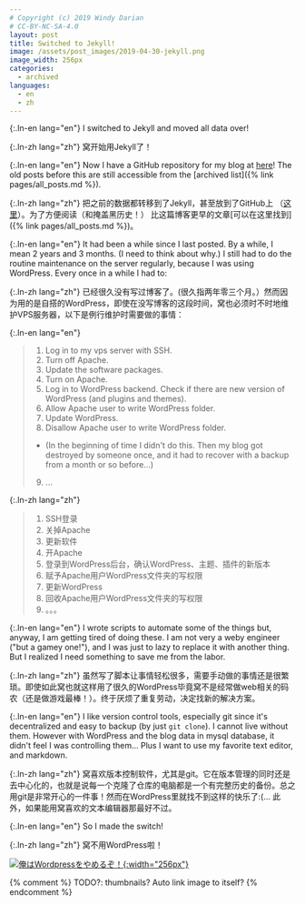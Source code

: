 ```yaml
---
# Copyright (c) 2019 Windy Darian
# CC-BY-NC-SA-4.0
layout: post
title: Switched to Jekyll!
image: /assets/post_images/2019-04-30-jekyll.png
image_width: 256px
categories:
  - archived
languages:
  - en
  - zh
---
```


{:.ln-en lang="en"}
I switched to Jekyll and moved all data over!

{:.ln-zh lang="zh"}
窝开始用Jekyll了！

<!--more-->

{:.ln-en lang="en"}
Now I have a GitHub repository for my blog at
[here](https://github.com/WindyDarian/workhouse)! The old posts
before this are still accessible from the
[archived list]({% link pages/all_posts.md %}).

{:.ln-zh lang="zh"}
把之前的数据都转移到了Jekyll，甚至放到了GitHub上
（[这里](https://github.com/WindyDarian/workhouse)）。为了方便阅读（和掩盖黑历史！）
比这篇博客更早的文章[可以在这里找到]({% link pages/all_posts.md %})。

{:.ln-en lang="en"}
It had been a while since I last posted. By a while, I mean 2 years and 3
months. (I need to think about why.) I still had to do the routine maintenance
on the server regularly, because I was using WordPress. Every once in a while I
had to:

{:.ln-zh lang="zh"}
已经很久没有写过博客了。(很久指两年零三个月。）然而因为用的是自搭的WordPress，即使在没写博客的这段时间，窝也必须时不时地维护VPS服务器，以下是例行维护时需要做的事情：

{:.ln-en lang="en"}
> 1. Log in to my vps server with SSH.
> 2. Turn off Apache.
> 3. Update the software packages.
> 4. Turn on Apache.
> 5. Log in to WordPress backend. Check if there are new version of WordPress (and plugins and themes).
> 6. Allow Apache user to write WordPress folder.
> 7. Update WordPress.
> 8. Disallow Apache user to write WordPress folder.
>  * (In the beginning of time I didn't do this. Then my blog got destroyed by someone once, and it had to recover with a backup from a month or so before...)
> 9. ...

{:.ln-zh lang="zh"}
> 1. SSH登录
> 2. 关掉Apache
> 3. 更新软件
> 4. 开Apache
> 5. 登录到WordPress后台，确认WordPress、主题、插件的新版本
> 6. 赋予Apache用户WordPress文件夹的写权限
> 7. 更新WordPress
> 8. 回收Apache用户WordPress文件夹的写权限
> 9. 。。。

{:.ln-en lang="en"}
I wrote scripts to automate some of the things but, anyway, I am getting tired
of doing these. I am not very a weby engineer ("but a gamey one!"), and I was
just to lazy to replace it with another thing. But I realized I need something
to save me from the labor.

{:.ln-zh lang="zh"}
虽然写了脚本让事情轻松很多，需要手动做的事情还是很繁琐。即使如此窝也就这样用了很久的WordPress毕竟窝不是经常做web相关的码农（还是做游戏最棒！）。终于厌烦了重复劳动，决定找新的解决方案。

{:.ln-en lang="en"}
I like version control tools, especially git since it's decentralized and easy
to backup (by just `git clone`). I cannot live without them. However with
WordPress and the blog data in mysql database, it didn't feel I was controlling
them... Plus I want to use my favorite text editor, and markdown.

{:.ln-zh lang="zh"}
窝喜欢版本控制软件，尤其是git。它在版本管理的同时还是去中心化的，也就是说每一个克隆了仓库的电脑都是一个有完整历史的备份。总之用git是非常开心的一件事！然而在WordPress里就找不到这样的快乐了:(... 此外，如果能用窝喜欢的文本编辑器那最好不过。

{:.ln-en lang="en"}
So I made the switch!

{:.ln-zh lang="zh"}
窝不用WordPress啦！

[![俺はWordpressをやめるぞ！]({{page.image}}){:width="256px"}]({{page.image}})

{% comment %}
	TODO?: thumbnails? Auto link image to itself?
{% endcomment %}
